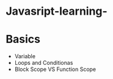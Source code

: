 # Javasript-learning-
#  Basics 
- Variable
- Loops and Conditionas
- Block Scope VS Function Scope 
 

